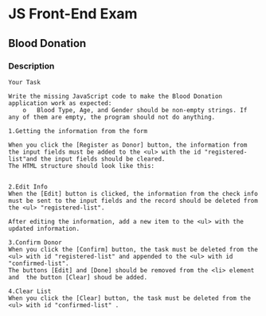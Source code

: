 # JS Front-End Exam

## Blood Donation

### Description

    Your Task

    Write the missing JavaScript code to make the Blood Donation application work as expected:
        o	Blood Type, Age, and Gender should be non-empty strings. If any of them are empty, the program should not do anything.

    1.Getting the information from the form

    When you click the [Register as Donor] button, the information from the input fields must be added to the <ul> with the id "registered-list"and the input fields should be cleared.
    The HTML structure should look like this:
 
 
    2.Edit Info
    When the [Edit] button is clicked, the information from the check info must be sent to the input fields and the record should be deleted from the <ul> "registered-list".
    
    After editing the information, add a new item to the <ul> with the updated information.
    
    3.Confirm Donor
    When you click the [Confirm] button, the task must be deleted from the <ul> with id "registered-list" and appended to the <ul> with id "confirmed-list".
    The buttons [Edit] and [Done] should be removed from the <li> element and  the button [Clear] shoud be added.
    
    4.Clear List
    When you click the [Clear] button, the task must be deleted from the <ul> with id "confirmed-list" .
    